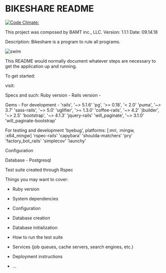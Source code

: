 # BIKESHARE README

[![Code Climate:](https://codeclimate.com/github/bghalami/bike_share.png)](https://codeclimate.com/github/bghalami/bike_share)

This project was composed by BAMT inc., LLC.
Version: 1.1.1
Date: 09.14.18

Description: Bikeshare is a program to rule all programs.

![swim](https://media.giphy.com/media/1sSWWMNnaZLlm/giphy.gif)

This README would normally document whatever steps are necessary to get the
application up and running.

To get started:

visit: 

Specs and such:
Ruby version -
Rails version -

Gems -
For development -
  'rails', '~> 5.1.6'
  'pg', '>= 0.18', '< 2.0'
  'puma', '~> 3.7'
  'sass-rails', '~> 5.0'
  'uglifier', '>= 1.3.0'
  'coffee-rails', '~> 4.2'
  'jbuilder', '~> 2.5'
  'bootstrap', '~> 4.1.3'
  'jquery-rails'
  'will_paginate', '~> 3.1.0'
  'will_paginate-bootstrap'

For testing and development
  'byebug', platforms: [:mri, :mingw, :x64_mingw]
  'rspec-rails'
  'capybara'
  'shoulda-matchers'
  'pry'
  'factory_bot_rails'
  'simplecov'
  'launchy'

Configuration

Database - Postgresql

Test suite created through Rspec


Things you may want to cover:

* Ruby version

* System dependencies

* Configuration

* Database creation

* Database initialization

* How to run the test suite

* Services (job queues, cache servers, search engines, etc.)

* Deployment instructions

* ...
